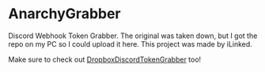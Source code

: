 # AnarchyGrabber
Discord Webhook Token Grabber.
The original was taken down, but I got the repo on my PC so I could upload it here.
This project was made by iLinked.

Make sure to check out [DropboxDiscordTokenGrabber](https://github.com/iklevente/DropboxDiscordTokenGrabber) too!
